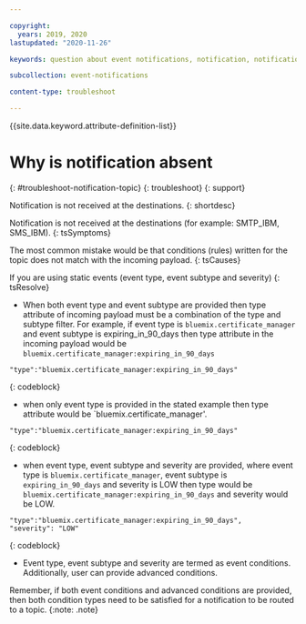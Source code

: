 ```yaml
---

copyright:
  years: 2019, 2020
lastupdated: "2020-11-26"

keywords: question about event notifications, notification, notifications

subcollection: event-notifications

content-type: troubleshoot

---
```



{{site.data.keyword.attribute-definition-list}}


# Why is notification absent 
{: #troubleshoot-notification-topic}
{: troubleshoot}
{: support}

Notification is not received at the destinations.
{: shortdesc}

Notification is not received at the destinations (for example: SMTP_IBM, SMS_IBM).
{: tsSymptoms}

The most common mistake would be that conditions (rules) written for the topic does not match with the incoming payload.
{: tsCauses}

If you are using static events (event type, event subtype and severity)
{: tsResolve}
- When both event type and event subtype are provided then type attribute of incoming payload must be a combination of the type and subtype filter. For example, if event type is `bluemix.certificate_manager` and event subtype is expiring_in_90_days then type attribute in the incoming payload would be `bluemix.certificate_manager:expiring_in_90_days`

 ```
"type":"bluemix.certificate_manager:expiring_in_90_days"
```
{: codeblock}

- when only event type is provided in the stated example then type attribute would be `bluemix.certificate_manager'.

 ```
"type":"bluemix.certificate_manager:expiring_in_90_days"
 ```
{: codeblock}

- when event type, event subtype and severity are provided, where event type is `bluemix.certificate_manager`, event subtype is `expiring_in_90_days` and severity is LOW then type would be
`bluemix.certificate_manager:expiring_in_90_days` and severity would be LOW.

 ```
"type":"bluemix.certificate_manager:expiring_in_90_days",
"severity": "LOW"
 ```
{: codeblock}

- Event type, event subtype and severity are termed as event conditions. Additionally, user can provide advanced conditions.

Remember, if both event conditions and advanced conditions are provided, then both condition types need to be satisfied for a notification to be routed to a topic.
{:note: .note}







